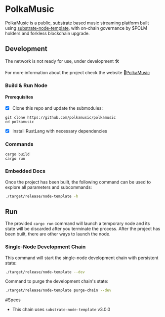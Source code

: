 # PolkaMusic

PolkaMusic is a public, [substrate](https://github.com/paritytech/substrate) based music streaming platform built using [substrate-node-template](https://github.com/substrate-developer-hub/substrate-node-template), with on-chain governance by $POLM holders and forkless blockchain upgrade.

## Development

The network is not ready for use, under development :hammer_and_wrench:

For more information about the project check the website :link:[PolkaMusic](https://polkamusic.io)

### Build & Run Node

#### Prerequisites

- [x] Clone this repo and update the submodules:

```
git clone https://github.com/polkamusic/polkamusic
cd polkamusic
```
- [x] Install RustLang with necessary dependencies

### Commands

```
cargo build
cargo run
```


### Embedded Docs

Once the project has been built, the following command can be used to explore all parameters and
subcommands:

```sh
./target/release/node-template -h
```

## Run

The provided `cargo run` command will launch a temporary node and its state will be discarded after
you terminate the process. After the project has been built, there are other ways to launch the
node.

### Single-Node Development Chain

This command will start the single-node development chain with persistent state:

```bash
./target/release/node-template --dev
```

Command to purge the development chain's state:

```bash
./target/release/node-template purge-chain --dev
```

#Specs
- This chain uses ```substrate-node-template``` v3.0.0



